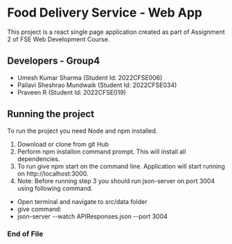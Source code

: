 # Food Delivery Service - Web App

This project is a react single page application created as part of Assignment 2 of FSE Web Development Course.

## Developers - Group4
- Umesh Kumar Sharma (Student Id: 2022CFSE006)
- Pallavi Sheshrao Mundwaik (Student Id: 2022CFSE034)
- Praveen R (Student Id: 2022CFSE019)

## Running the project

To run the project you need Node and npm installed. 

1. Download or clone from git Hub
2. Perform npm installon command prompt. This will install all dependencies.
3. To run give npm start on the command line. Application will start running on http://localhost:3000.
4. Note: Before running step 3 you should run json-server on port 3004 using following command.
- Open terminal and navigate to src/data folder
- give command: 
- json-server --watch APIResponses.json --port 3004


### End of File

